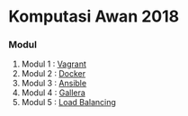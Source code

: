 # Komputasi Awan 2018

### Modul
1. Modul 1 : [Vagrant](/vagrant)
2. Modul 2 : [Docker](#)
3. Modul 3 : [Ansible](#)
4. Modul 4 : [Gallera](#)
5. Modul 5 : [Load Balancing](#)